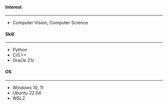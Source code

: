 #### Interest
---
- Computer Vision, Computer Science

#### Skill
---
- Python 
- C/C++ 
- Oracle 21c

#### OS
---
- Windows 10, 11
- Ubuntu 22.04
- WSL2


